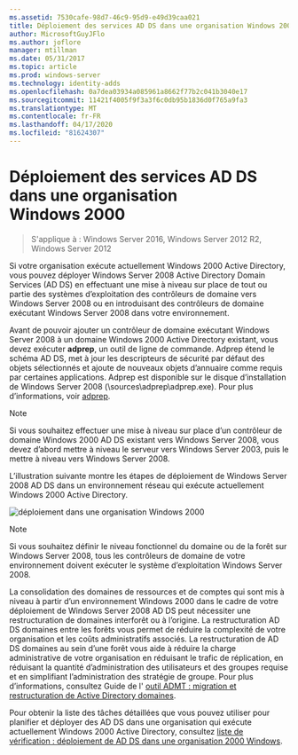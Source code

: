 ```yaml
---
ms.assetid: 7530cafe-98d7-46c9-95d9-e49d39caa021
title: Déploiement des services AD DS dans une organisation Windows 2000
author: MicrosoftGuyJFlo
ms.author: joflore
manager: mtillman
ms.date: 05/31/2017
ms.topic: article
ms.prod: windows-server
ms.technology: identity-adds
ms.openlocfilehash: 0a7dea03934a085961a8662f77b2c041b3040e17
ms.sourcegitcommit: 11421f4005f9f3a3f6c0db95b1836d0f765a9fa3
ms.translationtype: MT
ms.contentlocale: fr-FR
ms.lasthandoff: 04/17/2020
ms.locfileid: "81624307"
---
```

# <a name="deploying-ad-ds-in-a-windows-2000-organization"></a>Déploiement des services AD DS dans une organisation Windows 2000

> S'applique à : Windows Server 2016, Windows Server 2012 R2, Windows Server 2012

Si votre organisation exécute actuellement Windows 2000 Active Directory, vous pouvez déployer Windows Server 2008 Active Directory Domain Services (AD DS) en effectuant une mise à niveau sur place de tout ou partie des systèmes d’exploitation des contrôleurs de domaine vers Windows Server 2008 ou en introduisant des contrôleurs de domaine exécutant Windows Server 2008 dans votre environnement.

Avant de pouvoir ajouter un contrôleur de domaine exécutant Windows Server 2008 à un domaine Windows 2000 Active Directory existant, vous devez exécuter **adprep**, un outil de ligne de commande. Adprep étend le schéma AD DS, met à jour les descripteurs de sécurité par défaut des objets sélectionnés et ajoute de nouveaux objets d’annuaire comme requis par certaines applications. Adprep est disponible sur le disque d’installation de Windows Server 2008 (\sources\adprep\adprep.exe). Pour plus d’informations, voir [adprep](https://docs.microsoft.com/previous-versions/windows/it-pro/windows-server-2012-R2-and-2012/cc731728(v=ws.11)).

> [!NOTE]
> Si vous souhaitez effectuer une mise à niveau sur place d’un contrôleur de domaine Windows 2000 AD DS existant vers Windows Server 2008, vous devez d’abord mettre à niveau le serveur vers Windows Server 2003, puis le mettre à niveau vers Windows Server 2008.

L’illustration suivante montre les étapes de déploiement de Windows Server 2008 AD DS dans un environnement réseau qui exécute actuellement Windows 2000 Active Directory.

![déploiement dans une organisation Windows 2000](media/Deploying-AD-DS-in-a-Windows-2000-Organization/ee51218a-a858-49d9-8b99-9986679191c1.gif)

> [!NOTE]
> Si vous souhaitez définir le niveau fonctionnel du domaine ou de la forêt sur Windows Server 2008, tous les contrôleurs de domaine de votre environnement doivent exécuter le système d’exploitation Windows Server 2008.

La consolidation des domaines de ressources et de comptes qui sont mis à niveau à partir d’un environnement Windows 2000 dans le cadre de votre déploiement de Windows Server 2008 AD DS peut nécessiter une restructuration de domaines interforêt ou à l’origine. La restructuration AD DS domaines entre les forêts vous permet de réduire la complexité de votre organisation et les coûts administratifs associés. La restructuration de AD DS domaines au sein d’une forêt vous aide à réduire la charge administrative de votre organisation en réduisant le trafic de réplication, en réduisant la quantité d’administration des utilisateurs et des groupes requise et en simplifiant l’administration des stratégie de groupe. Pour plus d’informations, consultez Guide de l' [outil ADMT : migration et restructuration de Active Directory domaines](https://docs.microsoft.com/previous-versions/windows/it-pro/windows-server-2008-R2-and-2008/cc974332(v=ws.10)).

Pour obtenir la liste des tâches détaillées que vous pouvez utiliser pour planifier et déployer des AD DS dans une organisation qui exécute actuellement Windows 2000 Active Directory, consultez [liste de vérification : déploiement de AD DS dans une organisation 2000 Windows](https://docs.microsoft.com/previous-versions/windows/it-pro/windows-server-2008-R2-and-2008/cc732737(v=ws.10)).

